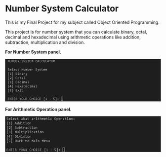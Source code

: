 # Number System Calculator

This is my Final Project for my subject called Object Oriented Programming.

This project is for number system that you can calculate binary, octal, decimal and hexadecimal using arithmetic operations like
addition, subtraction, multiplication and division.

**For Number System panel.**

![Number System](./design/number_system.png)


**For Arithmetic Operation panel.**

![Arithmetic Operation](./design/arithmetic_operation.png)
